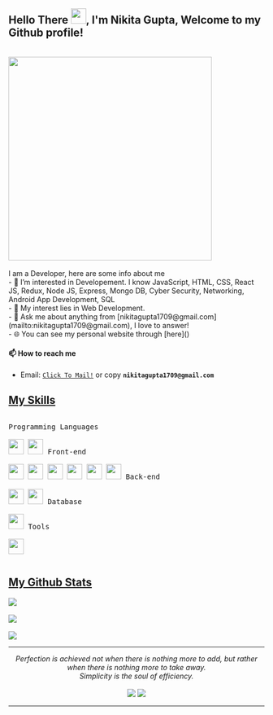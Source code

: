 <div>
<h2> Hello There <img src="https://github.com/abdoachhoubi/abdoachhoubi/blob/main/gifs/Hi.gif" width="30">, I'm Nikita Gupta, Welcome to my Github profile!</h2>
</div>
<br/>
<a href="URL_REDIRECT" target="blank"><img align="center" width="400px" margin-bottom="20px" src="https://media.tenor.com/PP9v7VIs6R4AAAAd/scaler-create-impact.gif" /></a>
<br/>
<br/>
I am a Developer, here are some info about me <br/>
- 👀 I’m interested in Developement. I know JavaScript, HTML, CSS, React JS, Redux, Node JS, Express, Mongo DB, Cyber Security, Networking, Android App Development, SQL<br/>
- 🤔 My interest lies in Web Development. <br/>
- 💬 Ask me about anything from [nikitagupta1709@gmail.com](mailto:nikitagupta1709@gmail.com), I love to answer!<br/>
- 🌐 You can see my personal website through [here]()<br/>

#### 📫 How to reach me
- Email: [`Click To Mail!`](mailto:nikitagupta1709@gmail.com) or copy **`nikitagupta1709@gmail.com`**

<h2 ><u>My Skills</u></h2>
<p style="display: inline-block;">
  <kbd>
    <kbd>Programming Languages</kbd>
    <br>
    <br>
    <img width="30px" src="https://user-images.githubusercontent.com/25181517/117447155-6a868a00-af3d-11eb-9cfe-245df15c9f3f.png" /> 
    <img width="30px" src="https://user-images.githubusercontent.com/25181517/117201156-9a724800-adec-11eb-9a9d-3cd0f67da4bc.png" /> 
  </kbd>
   <kbd>
    <kbd>Front-end</kbd>
    <br>
    <br>
    <img width="30px" src="https://user-images.githubusercontent.com/25181517/192158954-f88b5814-d510-4564-b285-dff7d6400dad.png" /> 
    <img width="30px" src="https://user-images.githubusercontent.com/25181517/183898674-75a4a1b1-f960-4ea9-abcb-637170a00a75.png" /> 
    <img width="30px" src="https://user-images.githubusercontent.com/25181517/183898054-b3d693d4-dafb-4808-a509-bab54cf5de34.png" /> 
    <img width="30px" src="https://user-images.githubusercontent.com/25181517/117447155-6a868a00-af3d-11eb-9cfe-245df15c9f3f.png" />
    <img width="30px" src="https://user-images.githubusercontent.com/25181517/183897015-94a058a6-b86e-4e42-a37f-bf92061753e5.png" />
    <img width="30px" src="https://user-images.githubusercontent.com/25181517/187896150-cc1dcb12-d490-445c-8e4d-1275cd2388d6.png" />
  </kbd>
  <kbd>
    <kbd>Back-end</kbd>
    <br>
    <br>
    <img width="30px" src="https://user-images.githubusercontent.com/25181517/183568594-85e280a7-0d7e-4d1a-9028-c8c2209e073c.png" />
    <img width="30px" src="https://user-images.githubusercontent.com/25181517/183859966-a3462d8d-1bc7-4880-b353-e2cbed900ed6.png" />
  </kbd>
  <kbd>
    <kbd>Database</kbd>
    <br>
    <br>
    <img width="30px" src="https://user-images.githubusercontent.com/25181517/182884177-d48a8579-2cd0-447a-b9a6-ffc7cb02560e.png" />
  </kbd>
  <kbd>
    <kbd>Tools</kbd>
    <br>
    <br>
    <img width="30px" src="https://user-images.githubusercontent.com/25181517/192108891-d86b6220-e232-423a-bf5f-90903e6887c3.png" />
  </kbd>
</p>

<h2 ><u>My Github Stats</u></h2>
<p >
<img  src="https://github-readme-stats.vercel.app/api/top-langs/?username=nikitagupta1709&layout=compact&theme=radical&langs_count=10&exclude_repo=kasweb">
<br>
<br>
<img src="https://github-readme-stats.vercel.app/api?username=nikitagupta1709&count_private=true&show_icons=trueline_height=21&theme=radical">	
<br>
<br>
<img src="https://github-readme-streak-stats.herokuapp.com/?user=nikitagupta1709&theme=radical">
</p>
<hr>
<p align="center">
   <i>Perfection is achieved not when there is nothing more to add, but rather when there is nothing more to take away.</i>
   <br>
   <i>Simplicity is the soul of efficiency.</i>
   <br>
<br>	
<a target="_blank" href="[https://www.linkedin.com/in/tarun-tailor-7bb4b5157/](https://www.linkedin.com/in/nikita-g-6594391b3/)"><img src="https://img.shields.io/badge/-LinkedIn-0077B5?style=for-the-badge&logo=Linkedin&logoColor=white"></img></a>
<a target="_blank" href="mailto:nikitagupta1709@gmail.com"><img src="https://img.shields.io/badge/-Gmail-D14836?style=for-the-badge&logo=Gmail&logoColor=white"></img></a>
<br>
</p>

-----
